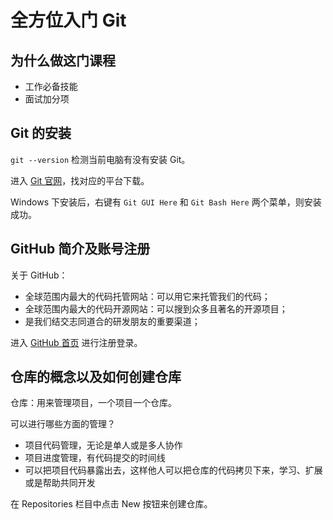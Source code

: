 # 全方位入门 Git

## 为什么做这门课程

* 工作必备技能
* 面试加分项

## Git 的安装

`git --version` 检测当前电脑有没有安装 Git。

进入 [Git 官网](https://git-scm.com/)，找对应的平台下载。

Windows 下安装后，右键有 `Git GUI Here` 和 `Git Bash Here` 两个菜单，则安装成功。

## GitHub 简介及账号注册

关于 GitHub：

* 全球范围内最大的代码托管网站：可以用它来托管我们的代码；
* 全球范围内最大的代码开源网站：可以搜到众多且著名的开源项目；
* 是我们结交志同道合的研发朋友的重要渠道；

进入 [GitHub 首页](https://github.com/) 进行注册登录。

## 仓库的概念以及如何创建仓库

仓库：用来管理项目，一个项目一个仓库。

可以进行哪些方面的管理？

* 项目代码管理，无论是单人或是多人协作
* 项目进度管理，有代码提交的时间线
* 可以把项目代码暴露出去，这样他人可以把仓库的代码拷贝下来，学习、扩展或是帮助共同开发

在 Repositories 栏目中点击 New 按钮来创建仓库。
